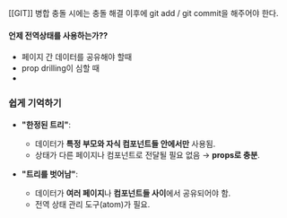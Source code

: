 [[GIT]] 병합 충돌 시에는 충돌 해결 이후에 git add / git commit을 해주어야 한다.

#### 언제 전역상태를 사용하는가??

- 페이지 간 데이터를 공유해야 할때
- prop drilling이 심할 때
- 

### **쉽게 기억하기**

- **"한정된 트리"**:
    
    - 데이터가 **특정 부모와 자식 컴포넌트들 안에서만** 사용됨.
    - 상태가 다른 페이지나 컴포넌트로 전달될 필요 없음 → **props로 충분**.
- **"트리를 벗어남"**:
    
    - 데이터가 **여러 페이지**나 **컴포넌트들 사이**에서 공유되어야 함.
    - 전역 상태 관리 도구(atom)가 필요.
